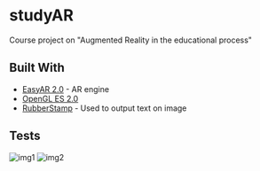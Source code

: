 # studyAR

Course project on "Augmented Reality in the educational process"

## Built With

* [EasyAR 2.0](https://www.easyar.com/view/download.html) - AR engine
* [OpenGL ES 2.0](https://www.khronos.org/registry/OpenGL-Refpages/es2.0/)
* [RubberStamp](https://github.com/vinaygaba/RubberStamp) - Used to output text on image

## Tests

![img1](https://github.com/khoben/studyAR/blob/master/README.md-images/Screenshot_1.png)
![img2](https://github.com/khoben/studyAR/blob/master/README.md-images/Screenshot_2.png)

